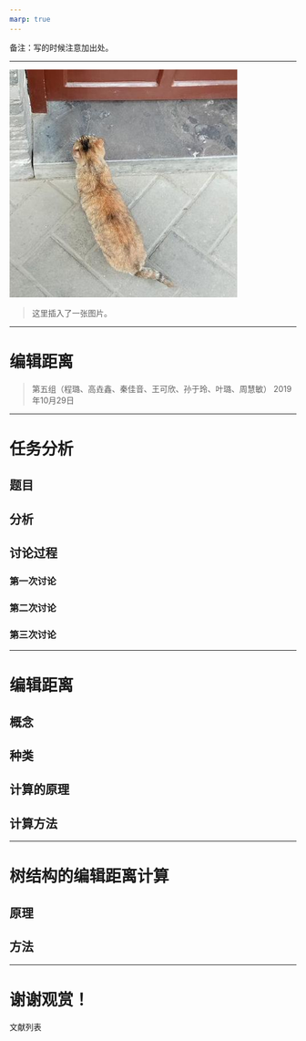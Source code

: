 ```yaml
---
marp: true
---
```


备注：写的时候注意加出处。

---

![](images/sampleImage.jpeg)
> 这里插入了一张图片。

---

# 编辑距离


> 第五组（程璐、高垚鑫、秦佳音、王可欣、孙于玲、叶璐、周慧敏）
2019年10月29日

---

# 任务分析
## 题目
## 分析
## 讨论过程
### 第一次讨论
### 第二次讨论
### 第三次讨论

---

# 编辑距离
## 概念
## 种类
## 计算的原理
## 计算方法

---

# 树结构的编辑距离计算
## 原理
## 方法

---
# 谢谢观赏！
文献列表
